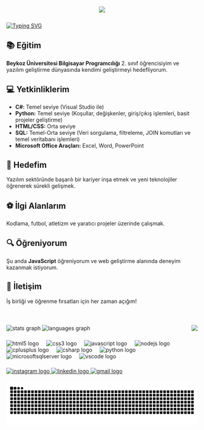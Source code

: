 ###

<p align="center"><img src="https://i.imgur.com/A6bWGFl.gif"/>

###
[![Typing SVG](https://readme-typing-svg.herokuapp.com?font=Merriweather&pause=1000&color=A0A0A0&width=435&lines=%F0%9F%91%8B+Merhaba!+Ben+Mehmet+Ali+%C3%96zcan)](https://git.io/typing-svg)
###

<section>
  
  <h2>📚 Eğitim</h2>
  <p><strong>Beykoz Üniversitesi Bilgisayar Programcılığı</strong> 2. sınıf öğrencisiyim ve yazılım geliştirme dünyasında kendimi geliştirmeyi hedefliyorum.</p>
  
  <h2>💻 Yetkinliklerim</h2>
  <ul>
    <li><strong>C#:</strong> Temel seviye (Visual Studio ile)</li>
    <li><strong>Python:</strong> Temel seviye (Koşullar, değişkenler, giriş/çıkış işlemleri, basit projeler geliştirme)</li>
    <li><strong>HTML/CSS:</strong> Orta seviye</li>
    <li><strong>SQL:</strong> Temel-Orta seviye (Veri sorgulama, filtreleme, JOIN komutları ve temel veritabanı işlemleri)</li>
    <li><strong>Microsoft Office Araçları:</strong> Excel, Word, PowerPoint</li>
  </ul>
  
  <h2>🚀 Hedefim</h2>
  <p>Yazılım sektöründe başarılı bir kariyer inşa etmek ve yeni teknolojiler öğrenerek sürekli gelişmek.</p>
  
  <h2>⚽ İlgi Alanlarım</h2>
  <p>Kodlama, futbol, atletizm ve yaratıcı projeler üzerinde çalışmak.</p>
  
  <h2>🔍 Öğreniyorum</h2>
  <p>Şu anda <strong>JavaScript</strong> öğreniyorum ve web geliştirme alanında deneyim kazanmak istiyorum.</p>
  
  <h2>🌟 İletişim</h2>
  <p>İş birliği ve öğrenme fırsatları için her zaman açığım!</p><br>
</section>

###

<img align="right" height="150" src="https://img.etimg.com/thumb/width-1200,height-900,imgsize-638053,resizemode-75,msid-84146083/prime/technology-and-startups/booting-up-developer-economy-how-tech-startups-are-helping-coders-build-and-test-software-faster.jpg"  />

###

<div align="left">
  <img src="https://github-readme-stats.vercel.app/api?username=mehmetaliozcnn&hide_title=false&hide_rank=false&show_icons=true&include_all_commits=true&count_private=true&disable_animations=false&theme=dracula&locale=en&hide_border=false" height="150" alt="stats graph"  />
  <img src="https://github-readme-stats.vercel.app/api/top-langs?username=mehmetaliozcnn&locale=en&hide_title=false&layout=compact&card_width=320&langs_count=5&theme=dracula&hide_border=false" height="150" alt="languages graph"/><br>
</div>

###

<div align="left">
  <img src="https://cdn.jsdelivr.net/gh/devicons/devicon/icons/html5/html5-original.svg" height="30" alt="html5 logo"  />
  <img width="12" />
  <img src="https://cdn.jsdelivr.net/gh/devicons/devicon/icons/css3/css3-original.svg" height="30" alt="css3 logo"  />
  <img width="12" />
  <img src="https://cdn.jsdelivr.net/gh/devicons/devicon/icons/javascript/javascript-original.svg" height="30" alt="javascript logo"  />
  <img width="12" />
  <img src="https://cdn.jsdelivr.net/gh/devicons/devicon/icons/nodejs/nodejs-original.svg" height="30" alt="nodejs logo"  />
  <img width="12" />
  <img src="https://cdn.jsdelivr.net/gh/devicons/devicon/icons/cplusplus/cplusplus-original.svg" height="30" alt="cplusplus logo"  />
  <img width="12" />
  <img src="https://cdn.jsdelivr.net/gh/devicons/devicon/icons/csharp/csharp-original.svg" height="30" alt="csharp logo"  />
  <img width="12" />
  <img src="https://cdn.jsdelivr.net/gh/devicons/devicon/icons/python/python-original.svg" height="30" alt="python logo"  />
  <img width="12" />
  <img src="https://cdn.jsdelivr.net/gh/devicons/devicon/icons/microsoftsqlserver/microsoftsqlserver-plain.svg" height="30" alt="microsoftsqlserver logo"  />
  <img width="12" />
  <img src="https://cdn.jsdelivr.net/gh/devicons/devicon/icons/vscode/vscode-original.svg" height="30" alt="vscode logo"  /> <br>
</div>

###

<div align="left">
  <a href="https://www.instagram.com/mehmetali.ozcann/" target="_blank">
    <img src="https://img.shields.io/static/v1?message=Instagram&logo=instagram&label=&color=E4405F&logoColor=white&labelColor=&style=for-the-badge" height="35" alt="instagram logo"  />
  </a>
  <a href="https://www.linkedin.com/in/mehmet-ali-özcan/" target="_blank">
    <img src="https://img.shields.io/static/v1?message=LinkedIn&logo=linkedin&label=&color=0077B5&logoColor=white&labelColor=&style=for-the-badge" height="35" alt="linkedin logo"  />
  </a>
  <a href = "mailto:mehmetaliozcnn@gmail.com">
    <img src="https://img.shields.io/static/v1?message=Gmail&logo=gmail&label=&color=D14836&logoColor=white&labelColor=&style=for-the-badge" height="35" alt="gmail logo"  />
  </a>
</div>

###

![](https://github.com/BEPb/BEPb/raw/output/github-contribution-grid-snake.svg)

###
